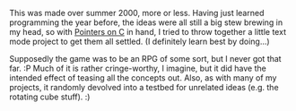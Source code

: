 This was made over summer 2000, more or less. Having just learned programming the year before, the ideas were all still a big
stew brewing in my head, so with [Pointers on C](http://www.amazon.com/Pointers-C-Kenneth-Reek/dp/0673999866) in hand, I tried
to throw together a little text mode project to get them all settled. (I definitely learn best by doing...)

Supposedly the game was to be an RPG of some sort, but I never got that far. :P Much of it is rather cringe-worthy, I imagine,
but it did have the intended effect of teasing all the concepts out. Also, as with many of my projects, it randomly devolved
into a testbed for unrelated ideas (e.g. the rotating cube stuff). :)
